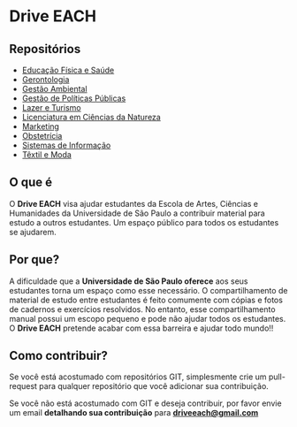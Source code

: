 # Drive EACH

## Repositórios
- [Educação Física e Saúde](https://github.com/driveeach/driveefs)
- [Gerontologia](https://github.com/driveeach/drivegeronto)
- [Gestão Ambiental](https://github.com/driveeach/drivega)
- [Gestão de Políticas Públicas](https://github.com/driveeach/drivegpp)
- [Lazer e Turismo](https://github.com/driveeach/drivelzt)
- [Licenciatura em Ciências da Natureza](https://github.com/driveeach/drivelcn)
- [Marketing](https://github.com/driveeach/drivemkt)
- [Obstetrícia](https://github.com/driveeach/driveobs)
- [Sistemas de Informação](https://github.com/driveeach/drivesi)
- [Têxtil e Moda](https://github.com/driveeach/drivetm)



## O que é
O **Drive EACH** visa ajudar estudantes da Escola de Artes, Ciências e Humanidades da Universidade de São Paulo a contribuir material para estudo a outros estudantes. Um espaço público para todos os estudantes se ajudarem.

## Por que?
A dificuldade que a **Universidade de São Paulo oferece** aos seus estudantes torna um espaço como esse necessário. O compartilhamento de material de estudo entre estudantes é feito comumente com cópias e fotos de cadernos e exercícios resolvidos. No entanto, esse compartilhamento manual possui um escopo pequeno e pode não ajudar todos os estudantes. O **Drive EACH** pretende acabar com essa barreira e ajudar todo mundo!!

## Como contribuir?
Se você está acostumado com repositórios GIT, simplesmente crie um pull-request para qualquer repositório que você adicionar sua contribuição.

Se você não está acostumado com GIT e deseja contribuir, por favor envie um email **detalhando sua contribuição** para **driveeach@gmail.com**
